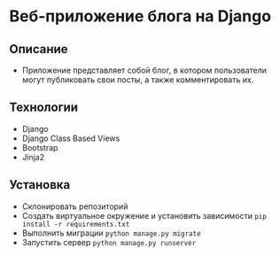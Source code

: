 # Веб-приложение блога на Django
## Описание
- Приложение представляет собой блог, в котором пользователи могут публиковать свои посты, а также комментировать их.
## Технологии
- Django
- Django Class Based Views
- Bootstrap
- Jinja2
## Установка
- Склонировать репозиторий
- Создать виртуальное окружение и установить зависимости `pip install -r requirements.txt`
- Выполнить миграции `python manage.py migrate`
- Запустить сервер `python manage.py runserver`